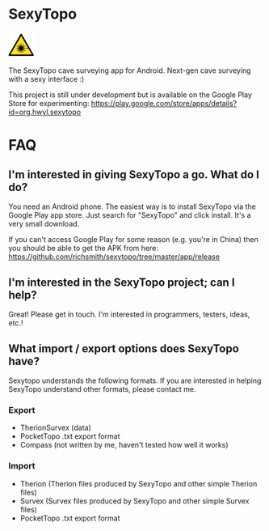 
# SexyTopo

<img src="app/src/main/res/drawable-hdpi/laser_icon.png" width=10%><br> 

The SexyTopo cave surveying app for Android. Next-gen cave surveying with a sexy interface :)

This project is still under development but is available on the Google Play Store for experimenting:
https://play.google.com/store/apps/details?id=org.hwyl.sexytopo


# FAQ

## I'm interested in giving SexyTopo a go. What do I do?
You need an Android phone. The easiest way is to install SexyTopo via the Google Play app store. Just search for "SexyTopo" and click install. It's a very small download.

If you can't access Google Play for some reason (e.g. you're in China) then you should be able to get the APK from here: https://github.com/richsmith/sexytopo/tree/master/app/release

## I'm interested in the SexyTopo project; can I help?
Great! Please get in touch. I'm interested in programmers, testers, ideas, etc.!

## What import / export options does SexyTopo have?
Sexytopo understands the following formats. If you are interested in helping SexyTopo understand other formats, please contact me.

### Export
* TherionSurvex (data)
* PocketTopo .txt export format
* Compass (not written by me, haven't tested how well it works)

### Import
+ Therion (Therion files produced by SexyTopo and other simple Therion files)
+ Survex (Survex files produced by SexyTopo and other simple Survex files)
+ PocketTopo .txt export format
